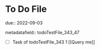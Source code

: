 # To Do File

due:: 2022-09-03

metadatafield:: todoTestFile_343_47

- [ ] Task of todoTestFile_343 1 [[Query me]]
